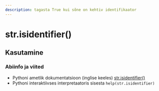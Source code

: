 ```yaml
---
description: tagasta True kui sõne on kehtiv identifikaator
---
```


# str.isidentifier\(\)

## Kasutamine

### Abiinfo ja viited

* Pythoni ametlik dokumentatsioon \(inglise keeles\) [str.isidentifier\(\)](https://docs.python.org/3/library/stdtypes.html#str.isidentifier)
* Pythoni interaktiivses interpretaatoris sisesta `help(str.isidentifier)`

